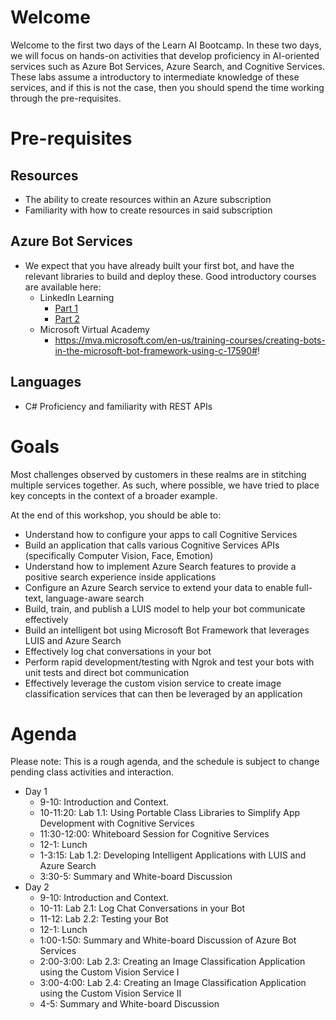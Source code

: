 # Welcome

Welcome to the first two days of the Learn AI Bootcamp. In these two days, we will focus on hands-on activities that develop proficiency in AI-oriented services such as Azure Bot Services, Azure Search, and Cognitive Services. These labs assume a introductory to intermediate knowledge of these services, and if this is not the case, then you should spend the time working through the pre-requisites.

# Pre-requisites

## Resources

- The ability to create resources within an Azure subscription
- Familiarity with how to create resources in said subscription

## Azure Bot Services

- We expect that you have already built your first bot, and have the relevant libraries to build and deploy these. Good introductory courses are available here:
  - LinkedIn Learning
    - [Part 1](https://www.linkedin.com/learning/creating-bots-with-the-microsoft-bot-framework-part-1)
    - [Part 2](https://www.linkedin.com/learning/creating-bots-with-the-microsoft-bot-framework-part-2)
  - Microsoft Virtual Academy
    - https://mva.microsoft.com/en-us/training-courses/creating-bots-in-the-microsoft-bot-framework-using-c-17590#!

 ## Languages

- C# Proficiency and familiarity with REST APIs

# Goals

Most challenges observed by customers in these realms are in stitching multiple services together. As such, where possible, we have tried to place key concepts in the context of a broader example. 

At the end of this workshop, you should be able to:

- Understand how to configure your apps to call Cognitive Services
- Build an application that calls various Cognitive Services APIs (specifically Computer Vision, Face, Emotion)
- Understand how to implement Azure Search features to provide a positive search experience inside applications
- Configure an Azure Search service to extend your data to enable full-text, language-aware search
- Build, train, and publish a LUIS model to help your bot communicate effectively
- Build an intelligent bot using Microsoft Bot Framework that leverages LUIS and Azure Search
- Effectively log chat conversations in your bot
- Perform rapid development/testing with Ngrok and test your bots with unit tests and direct bot communication
- Effectively leverage the custom vision service to create image classification services that can then be leveraged by an application


# Agenda

Please note: This is a rough agenda, and the schedule is subject to change pending class activities and interaction.

- Day 1
  - 9-10: Introduction and Context. 
  - 10-11:20: Lab 1.1: Using Portable Class Libraries to Simplify App Development with Cognitive Services
  - 11:30-12:00: Whiteboard Session for Cognitive Services
  - 12-1: Lunch
  - 1-3:15: Lab 1.2: Developing Intelligent Applications with LUIS and Azure Search
  - 3:30-5: Summary and White-board Discussion
- Day 2 
  - 9-10: Introduction and Context.
  - 10-11: Lab 2.1: Log Chat Conversations in your Bot 
  - 11-12: Lab 2.2: Testing your Bot
  - 12-1: Lunch
  - 1:00-1:50: Summary and White-board Discussion of Azure Bot Services
  - 2:00-3:00: Lab 2.3: Creating an Image Classification Application using the Custom Vision Service I
  - 3:00-4:00: Lab 2.4: Creating an Image Classification Application using the Custom Vision Service II
  - 4-5: Summary and White-board Discussion

